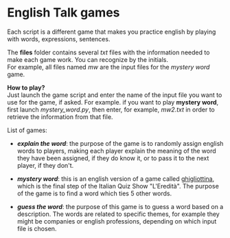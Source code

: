 # English Talk games
Each script is a different game that makes you practice english by 
playing with words, expressions, sentences.

The **files** folder contains several *txt* files with the information needed
to make each game work. You can recognize by the initials.\
For example, all files named *mw* are the input files for the *mystery word* game.

**How to play?**\
Just launch the game script and enter the name of the input file you want to use for
the game, if asked.
For example. if you want to play **mystery word**, first launch *mystery_word.py*,
then enter, for example, *mw2.txt* in order to retrieve the information from that file.

List of games:
- ***explain the word***: the purpose of the game is to randomly assign
english words to players, making each player explain the meaning of the word they have
been assigned, if they do know it, or to pass it to the next player, if they don't.

- ***mystery word***: this is an english version of a game called
[ghigliottina](https://www.youtube.com/watch?v=pj1L_UhUCvo&ab_channel=Rai), 
which is the final step of the Italian Quiz Show "L'Eredità". The purpose of
the game is to find a word which ties 5 other words.

- ***guess the word***: the purpose of this game is to guess a word based on a description.
The words are related to specific themes, for example they might be companies or english professions,
depending on which input file is chosen.
